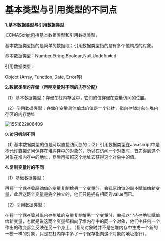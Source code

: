 #             基本类型与引用类型的不同点

**1.基本数据类型与引用数据类型**

​         ECMAScript包括基本数据类型和引用数据类型，

基本数据类型指的是简单的数据段；引用数据类型指的是有多个值构成的对象。

基本数据类型：Number,String,Boolean,Null,Undefinded

引用数据类型：

Object (Array, Function, Date, Error等)



**2.数据类型的存储（声明变量时不同的内存分配）**

​        （1）基本数据类型：存储在栈内存区中，它们的值存储在变量访问的位置。

​          （2）引用数据类型：存储在变量具体值处的值是一个指针，指向存储对象在堆内存区的内存地址

![1551622806409](C:\Users\asus\AppData\Roaming\Typora\typora-user-images\1551622806409.png)



**3.访问机制不同**

  （1)  基本数据类型的值是可以直接访问到的；(2）引用数据类型在Javascript中是不允许直接访问保存在堆内存中的对象的，所以在访问一个对象时，首先得到这个对象在堆内存中的地址，然后再按照这个地址去获得这个对象中的值。

**4.复制变量时的不同**

（1）基础数据类型：

再将一个保存着原始值的变量复制给另一个变量时，会把原始值的副本赋值给新变量，此后这两个变量是完全独立的，他们只是拥有相同的value而已。

（2）引用数据类型：

在将一个保存着对象内存地址的变量复制给另一个变量时，会把这个内存地址赋值给新变量，也就是说这两个变量都指向了堆内存中的同一个对象，他们中任何一个作出的改变都会反映在另一个身上。（复制对象时并不是在堆内存中生成一个新的一模一样的对象，只是在栈内存中多了一个保存指向这个对象的地址指针）。

​        